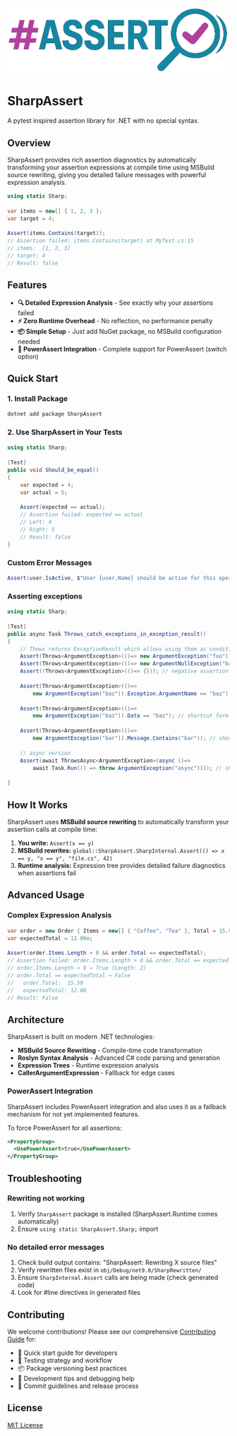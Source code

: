 <p align="center">
  <img src="https://raw.githubusercontent.com/yevhen/sharp.assert/refs/heads/main/logo.png" alt="SharpAssert logo"/>
</p>

# SharpAssert

A pytest inspired assertion library for .NET with no special syntax.

## Overview

SharpAssert provides rich assertion diagnostics by automatically transforming your assertion expressions at compile time 
using MSBuild source rewriting, giving you detailed failure messages with powerful expression analysis.

```csharp
using static Sharp;

var items = new[] { 1, 2, 3 };
var target = 4;

Assert(items.Contains(target));
// Assertion failed: items.Contains(target) at MyTest.cs:15
// items:  [1, 2, 3]  
// target: 4
// Result: false
```

## Features

- **🔍 Detailed Expression Analysis** - See exactly why your assertions failed
- **⚡ Zero Runtime Overhead** - No reflection, no performance penalty
- **📦 Simple Setup** - Just add NuGet package, no MSBuild configuration needed
- **🔄 PowerAssert Integration** - Complete support for PowerAssert (switch option)

## Quick Start

### 1. Install Package

```bash
dotnet add package SharpAssert
```

### 2. Use SharpAssert in Your Tests

```csharp
using static Sharp;

[Test]
public void Should_be_equal()
{
    var expected = 4;
    var actual = 5;
    
    Assert(expected == actual);
    // Assertion failed: expected == actual
    // Left: 4
    // Right: 5  
    // Result: false
}
```

### Custom Error Messages

```csharp
Assert(user.IsActive, $"User {user.Name} should be active for this operation");
```

### Asserting exceptions

```csharp
using static Sharp;

[Test]
public async Task Throws_catch_exceptions_in_exception_result()
{
    // Thows returns ExceptionResult which allows using them as condition in Assert
    Assert(Throws<ArgumentException>(()=> new ArgumentException("foo")));
    Assert(Throws<ArgumentException>(()=> new ArgumentNullException("bar"))); // will throw unexpected exception
    Assert(!Throws<ArgumentException>(()=> {})); // negative assertion via C# not syntax 

    Assert(Throws<ArgumentException>(()=> 
        new ArgumentException("baz")).Exception.ArgumentName == "baz"); // assert on any custom exception property

    Assert(Throws<ArgumentException>(()=> 
        new ArgumentException("baz")).Data == "baz"); // shortcut form to assert on exception Data property

    Assert(Throws<ArgumentException>(()=> 
        new ArgumentException("bar")).Message.Contains("bar")); // shortcut form to assert on exception Message
    
    // async version
    Assert(await ThrowsAsync<ArgumentException>(async ()=> 
        await Task.Run(() => throw ArgumentException("async")))); // shortcut form to assert on exception Message
 
}
```

## How It Works

SharpAssert uses **MSBuild source rewriting** to automatically transform your assertion calls at compile time:

1. **You write:** `Assert(x == y)` 
2. **MSBuild rewrites:** `global::SharpAssert.SharpInternal.Assert(() => x == y, "x == y", "file.cs", 42)`
3. **Runtime analysis:** Expression tree provides detailed failure diagnostics when assertions fail

## Advanced Usage

### Complex Expression Analysis

```csharp
var order = new Order { Items = new[] { "Coffee", "Tea" }, Total = 15.50m };
var expectedTotal = 12.00m;

Assert(order.Items.Length > 0 && order.Total == expectedTotal);
// Assertion failed: order.Items.Length > 0 && order.Total == expectedTotal
// order.Items.Length > 0 → True (Length: 2)
// order.Total == expectedTotal → False
//   order.Total:  15.50
//   expectedTotal: 12.00
// Result: False
```

## Architecture

SharpAssert is built on modern .NET technologies:

- **MSBuild Source Rewriting** - Compile-time code transformation
- **Roslyn Syntax Analysis** - Advanced C# code parsing and generation  
- **Expression Trees** - Runtime expression analysis
- **CallerArgumentExpression** - Fallback for edge cases

### PowerAssert Integration

SharpAssert includes PowerAssert integration and also uses it as a fallback mechanism for not yet implemented features. 

To force PowerAssert for all assertions:

```xml
<PropertyGroup>
  <UsePowerAssert>true</UsePowerAssert>
</PropertyGroup>
```

## Troubleshooting

### Rewriting not working
1. Verify `SharpAssert` package is installed (SharpAssert.Runtime comes automatically)
2. Ensure `using static SharpAssert.Sharp;` import

### No detailed error messages
1. Check build output contains: "SharpAssert: Rewriting X source files"
2. Verify rewritten files exist in `obj/Debug/net9.0/SharpRewritten/`
3. Ensure `SharpInternal.Assert` calls are being made (check generated code)
4. Look for #line directives in generated files

## Contributing

We welcome contributions! Please see our comprehensive [Contributing Guide](CONTRIBUTING.md) for:
- 🚀 Quick start guide for developers
- 🧪 Testing strategy and workflow
- 📦 Package versioning best practices  
- 🔧 Development tips and debugging help
- 📝 Commit guidelines and release process

## License

[MIT License](LICENSE)

